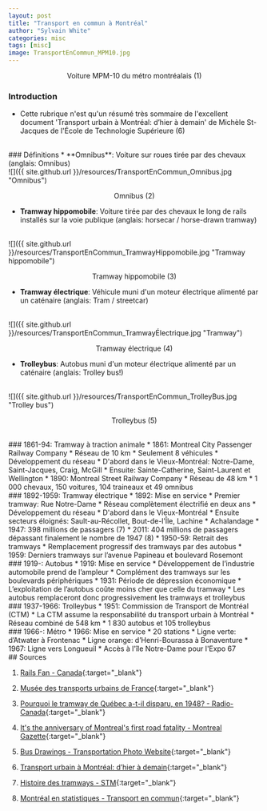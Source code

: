 ```yaml
---
layout: post
title: "Transport en commun à Montréal"
author: "Sylvain White"
categories: misc
tags: [misc]
image: TransportEnCommun_MPM10.jpg
---
```

<p style="text-align: center;">Voiture MPM-10 du métro montréalais (1)</p>

### Introduction
* Cette rubrique n'est qu'un résumé très sommaire de l'excellent document 'Transport urbain à Montréal: d’hier à demain' de Michèle St-Jacques de l'École de Technologie Supérieure (6)

<br/>
### Définitions
* **Omnibus**: Voiture sur roues tirée par des chevaux (anglais: Omnibus)
<br/>
![]({{ site.github.url }}/resources/TransportEnCommun_Omnibus.jpg "Omnibus")
<p style="text-align: center;">Omnibus (2)</p>

* **Tramway hippomobile**: Voiture tirée par des chevaux le long de rails installés sur la voie publique (anglais: horsecar / horse-drawn tramway)
<br/>
![]({{ site.github.url }}/resources/TransportEnCommun_TramwayHippomobile.jpg "Tramway hippomobile")
<p style="text-align: center;">Tramway hippomobile (3)</p>

* **Tramway électrique**: Véhicule muni d'un moteur électrique alimenté par un caténaire (anglais: Tram / streetcar)
<br/>
![]({{ site.github.url }}/resources/TransportEnCommun_TramwayÉlectrique.jpg "Tramway")
<p style="text-align: center;">Tramway électrique (4)</p>

* **Trolleybus**: Autobus muni d'un moteur électrique alimenté par un caténaire (anglais: Trolley bus!)
<br/>
![]({{ site.github.url }}/resources/TransportEnCommun_TrolleyBus.jpg "Trolley bus")
<p style="text-align: center;">Trolleybus (5)</p>

<br/> 
### 1861-94: Tramway à traction animale
* 1861: Montreal City Passenger Railway Company
	* Réseau de 10 km
	* Seulement 8 véhicules
* Développement du réseau
	* D'abord dans le Vieux-Montréal: Notre-Dame, Saint-Jacques, Craig, McGill
	* Ensuite: Sainte-Catherine, Saint-Laurent et Wellington
* 1890: Montreal Street Railway Company
	* Réseau de 48 km
	* 1 000 chevaux, 150 voitures, 104 traineaux et 49 omnibus

<br/>
### 1892-1959: Tramway électrique
* 1892: Mise en service
	* Premier tramway: Rue Notre-Dame
	* Réseau complètement électrifié en deux ans 
* Développement du réseau
	* D'abord dans le Vieux-Montréal
	* Ensuite secteurs éloignés: Sault-au-Récollet, Bout-de-l’Île, Lachine
* Achalandage
	* 1947: 398 millions de passagers (7)
	* 2011: 404 millions de passagers dépassant finalement le nombre de 1947 (8)
* 1950-59: Retrait des tramways
	* Remplacement progressif des tramways par des autobus
	* 1959: Derniers tramways sur l’avenue Papineau et boulevard Rosemont 

<br/>
### 1919-: Autobus
* 1919: Mise en service
	* Développement de l’industrie automobile prend de l’ampleur
	* Complément des tramways sur les boulevards périphériques
* 1931: Période de dépression économique
	* L’exploitation de l’autobus coûte moins cher que celle du tramway
	* Les autobus remplaceront donc progressivement les tramways et trolleybus

<br/>
### 1937-1966: Trolleybus
* 1951: Commission de Transport de Montréal (CTM) 
	* La CTM assume la responsabilité du transport urbain à Montréal
	* Réseau combiné de 548 km
	* 1 830 autobus et 105 trolleybus

<br/>
### 1966-: Métro
* 1966: Mise en service
	* 20 stations
	* Ligne verte: d’Atwater à Frontenac
	* Ligne orange: d’Henri-Bourassa à Bonaventure
* 1967: Ligne vers Longueuil
	* Accès à l'île Notre-Dame pour l'Expo 67

<br/>
## Sources

1. [Rails Fan - Canada](https://metro.railfans.ca/current-fleet/bombardier-alstom-mpm-10){:target="_blank"}

2. [Musée des transports urbains de France](https://amtuir.org/le-musee-des-transports-urbains/les-collections/toulouse-oh-7-1863/){:target="_blank"}

3. [Pourquoi le tramway de Québec a-t-il disparu, en 1948? - Radio-Canada](https://ici.radio-canada.ca/nouvelle/1749074/tramway-quebec-histoire-difficultes-fin-competition-bus){:target="_blank"}

4. [It's the anniversary of Montreal's first road fatality - Montreal Gazette](https://montrealgazette.com/news/local-news/its-the-anniversary-of-montreals-first-road-casualty-a-pedestrian-hit-by-a-driver-avoiding-a-street-car){:target="_blank"}

5. [Bus Drawings - Transportation Photo Website](http://www.busdrawings.com/){:target="_blank"}

6. [Transport urbain à Montréal: d’hier à demain](https://ceriu.qc.ca/system/files/e2.4_michele_st-jacques.pdf){:target="_blank"}

7. [Histoire des tramways - STM](https://www.stm.info/fr/a-propos/decouvrez-la-STM-et-son-histoire/histoire/histoire-des-tramways){:target="_blank"}

8. [Montréal en statistiques - Transport en commun](https://ville.montreal.qc.ca/portal/page?_pageid=6897,67889670&_dad=portal&_schema=PORTAL){:target="_blank"}
